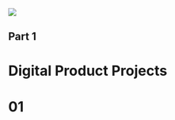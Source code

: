 <div class="chapter-intro">
  <img src="./assets/images/chapter-1.png" />
  <div class="title">
    <h2>Part 1</h2>
    <h1>
      Digital Product Projects
    </h1>
  </div>
</div>
<h1 class="chapter-number">01</h1>
